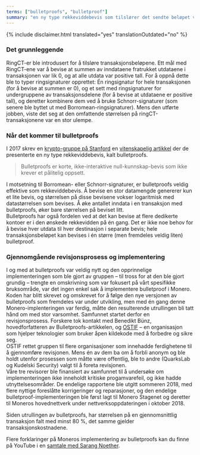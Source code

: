 ```yaml
---
terms: ["bulletproofs", "bulletproof"]
summary: "en ny type rekkeviddebevis som tilslører det sendte beløpet ved å erstatte RingCT-er i transaksjoner"
---
```


{% include disclaimer.html translated="yes" translationOutdated="no" %}
### Det grunnleggende
RingCT-er ble introdusert for å tilsløre transaksjonsbeløpene. Ett mål med RingCT-ene var å bevise at summen av inndataene fratrukket utdataene  i transaksjonen var lik 0, og at alle utdata var positive tall. For å oppnå dette ble to typer ringsignaturer opprettet: Én ringsignatur for hele transaksjonen (for å bevise at summen er 0), og et sett med ringsignaturer for undergruppene av transaksjonsdelene (for å bevise at utdataene er positive tall), og deretter kombinere dem ved å bruke Schnorr-signaturer (som senere ble byttet ut med Borromean-ringsignaturer).
Mens den utførte jobben, viste det seg at den omfattende størrelsen på ringCT-transaksjonene var en stor ulempe.

### Når det kommer til bulletproofs
I 2017 skrev en [krypto-gruppe på Stanford](https://crypto.stanford.edu/bulletproofs/) en [vitenskapelig artikkel](https://eprint.iacr.org/2017/1066.pdf) der de presenterte en ny type rekkeviddebevis, kalt bulletproofs.  

> Bulletproofs er korte, ikke-interaktive null-kunnskap-bevis som ikke krever et pålitelig oppsett.

I motsetning til Borromean- eller Schnorr-signaturer, er bulletproofs veldig effektive som rekkeviddebevis. Å bevise en stor datamengde genererer kun et lite bevis, og størrelsen på disse bevisene vokser logaritmisk med datastørrelsen som bevises.
Å øke antallet inndata i en transaksjon med bulletproofs, øker bare størrelsen på beviset litt.    
Bulletproofs har også fordelen ved at det kan bevise at flere dedikerte kontoer er i den ønskede rekkevidden på én gang. Det er ikke noe behov for å bevise hver utdata til hver destinasjon i separate bevis; hele transaksjonsbeløpet kan bevises i én større (men fremdeles veldig liten) bulletproof.

### Gjennomgående revisjonsprosess og implementering
I og med at bulletproofs var veldig nytt og den opprinnelige implementeringen som ble gjort av gruppen – til tross for at den ble gjort grundig – trengte en omskrivning som var fokusert på vårt spesifikke bruksområde, var det ingen enkel sak å implementere bulletproof i Monero.
Koden har blitt skrevet og omskrevet for å følge den nye versjonen av bulletproofs som fremdeles var under utvikling, men med én gang denne Monero-implenteringen var ferdig, måtte den resulterende utrullingen bli tatt hånd om med stor varsomhet.
Samfunnet startet derfor en revisjonsprosess. Forskere tok kontakt med Benedikt Bünz, hovedforfatteren av Bulletproofs-artikkelen, og [OSTIF](https://ostif.org/) – en organisasjon som hjelper teknologier som bruker åpen kildekode med å forbedre og sikre seg.  
OSTIF rettet gruppen til flere organisasjoner som innehadde ferdighetene til å gjennomføre revisjonen. Mens én av dem ba om å forbli anonym og ble holdt utenfor prosessen som måtte være offentlig, ble to andre (QuarksLab og Kudelski Security) valgt til å foreta revisjonen.  
Våre tre revisorer ble finansiert av samfunnet til å undersøke om implementeringen ikke inneholdt kritiske progamvarefeil, og ikke hadde utnyttelsesområder.
De endelige rapportene ble utgitt sommeren 2018, med flere nyttige foreslåtte korrigeringer og reparasjoner, og den endelige bulletproof-implementeringen ble først lagt til Monero Stagenet og deretter til Moneros hovednettverk under nettverksoppdateringen i oktober 2018.

Siden utrullingen av bulletproofs, har størrelsen på en gjennomsnittlig transaksjon falt med minst 80 %, det samme gjelder transaksjonskostnadene.

Flere forklaringer på Moneros implementering av bulletproofs kan du finne på YouTube i en [samtale med Sarang Noether](https://www.youtube.com/watch?v=6lEWqIMLzUU).
